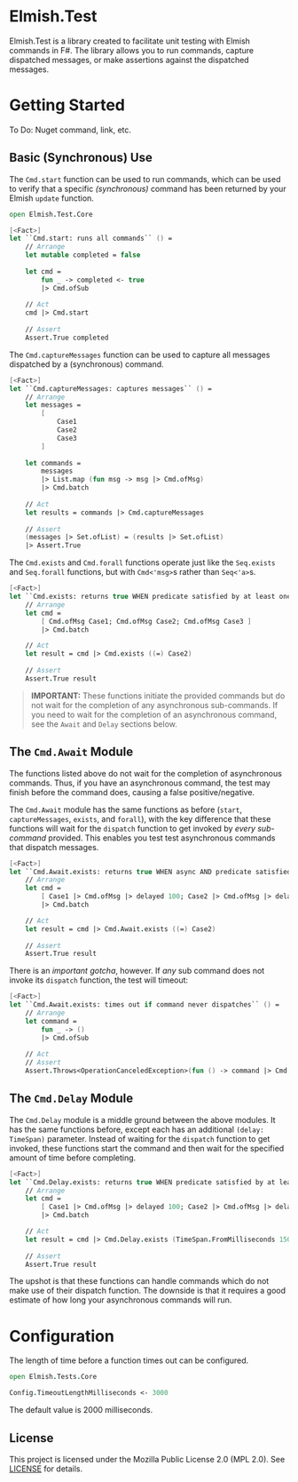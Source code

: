 # Elmish.Test
Elmish.Test is a library created to facilitate unit testing with Elmish commands in F#. The library allows you to run commands, capture dispatched messages, or make assertions against the dispatched messages. 

# Getting Started

To Do: Nuget command, link, etc.

## Basic (Synchronous) Use

The `Cmd.start` function can be used to run commands, which can be used to verify that a specific _(synchronous)_
command has been returned by your Elmish `update` function.

```fsharp
open Elmish.Test.Core

[<Fact>]
let ``Cmd.start: runs all commands`` () =
    // Arrange
    let mutable completed = false
    
    let cmd =
        fun _ -> completed <- true
        |> Cmd.ofSub
    
    // Act
    cmd |> Cmd.start
    
    // Assert
    Assert.True completed
```

The `Cmd.captureMessages` function can be used to capture all messages dispatched by a (synchronous) command. 

```fsharp
[<Fact>]
let ``Cmd.captureMessages: captures messages`` () =
    // Arrange
    let messages =
        [
            Case1
            Case2
            Case3
        ]
        
    let commands =
        messages
        |> List.map (fun msg -> msg |> Cmd.ofMsg)
        |> Cmd.batch
        
    // Act
    let results = commands |> Cmd.captureMessages 
    
    // Assert
    (messages |> Set.ofList) = (results |> Set.ofList) 
    |> Assert.True
```

The `Cmd.exists` and `Cmd.forall` functions operate just like the `Seq.exists` and `Seq.forall` functions, 
but with `Cmd<'msg>`s rather than `Seq<'a>`s.
```fsharp
[<Fact>]
let ``Cmd.exists: returns true WHEN predicate satisfied by at least one message`` () =
    // Arrange
    let cmd =
        [ Cmd.ofMsg Case1; Cmd.ofMsg Case2; Cmd.ofMsg Case3 ]
        |> Cmd.batch

    // Act
    let result = cmd |> Cmd.exists ((=) Case2)
    
    // Assert
    Assert.True result
```

> **IMPORTANT:** These functions initiate the provided commands but do not wait for the completion of any asynchronous 
> sub-commands. If you need to wait for the completion of an asynchronous command, see the `Await` and `Delay` 
> sections below.

## The `Cmd.Await` Module
The functions listed above do not wait for the completion of asynchronous commands. Thus, if you have an asynchronous 
command, the test may finish before the command does, causing a false positive/negative. 

The `Cmd.Await` module has the same functions as before (`start`, `captureMessages`, `exists`, and `forall`), with the 
key difference that these functions will wait for the `dispatch` function to get invoked by _every sub-command_ provided.
This enables you test test asynchronous commands that dispatch messages.

```fsharp
[<Fact>]
let ``Cmd.Await.exists: returns true WHEN async AND predicate satisfied`` () =
    // Arrange
    let cmd =
        [ Case1 |> Cmd.ofMsg |> delayed 100; Case2 |> Cmd.ofMsg |> delayed 100 ]
        |> Cmd.batch

    // Act
    let result = cmd |> Cmd.Await.exists ((=) Case2)
    
    // Assert
    Assert.True result
```

There is an _important gotcha_, however. If _any_ sub command does not invoke its `dispatch` function, the
test will timeout:

```fsharp
[<Fact>]
let ``Cmd.Await.exists: times out if command never dispatches`` () =
    // Arrange
    let command =
        fun _ -> ()
        |> Cmd.ofSub
    
    // Act
    // Assert
    Assert.Throws<OperationCanceledException>(fun () -> command |> Cmd.Await.exists (fun _ -> true) |> ignore)
```

## The `Cmd.Delay` Module

The `Cmd.Delay` module is a middle ground between the above modules. It has the same functions before, except each has
an additional `(delay: TimeSpan)` parameter. Instead of waiting for the `dispatch` function to get invoked, these
functions start the command and then wait for the specified amount of time before completing.

```fsharp
[<Fact>]
let ``Cmd.Delay.exists: returns true WHEN predicate satisfied by at least one message`` () =
    // Arrange
    let cmd =
        [ Case1 |> Cmd.ofMsg |> delayed 100; Case2 |> Cmd.ofMsg |> delayed 100 ]
        |> Cmd.batch

    // Act
    let result = cmd |> Cmd.Delay.exists (TimeSpan.FromMilliseconds 150) ((=) Case2)
    
    // Assert
    Assert.True result
```

The upshot is that these functions can handle commands which do not make use of their dispatch function. The downside
is that it requires a good estimate of how long your asynchronous commands will run.

# Configuration
The length of time before a function times out can be configured.

```fsharp
open Elmish.Tests.Core

Config.TimeoutLengthMilliseconds <- 3000
```

The default value is 2000 milliseconds. 

## License
This project is licensed under the Mozilla Public License 2.0 (MPL 2.0). See [LICENSE](https://github.com/bryanbharper/Elmish.Test/blob/main/LICENSE) for details.

